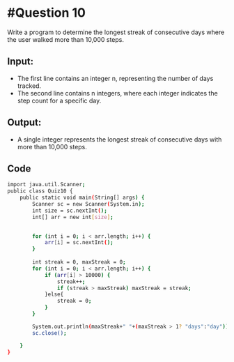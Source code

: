 # #Question 10
Write a program to determine the longest streak of consecutive days where the user walked more than 10,000 steps.

## Input:
* The first line contains an integer n, representing the number of days tracked.
* The second line contains n integers, where each integer indicates the step count for a specific day.

## Output:
* A single integer represents the longest streak of consecutive days with more than 10,000 steps.

## Code

```bash
import java.util.Scanner;
public class Quiz10 {
    public static void main(String[] args) {
        Scanner sc = new Scanner(System.in);
        int size = sc.nextInt();
        int[] arr = new int[size];

        
        for (int i = 0; i < arr.length; i++) {
            arr[i] = sc.nextInt();
        }
        
        int streak = 0, maxStreak = 0;
        for (int i = 0; i < arr.length; i++) {
            if (arr[i] > 10000) {
                streak++;
                if (streak > maxStreak) maxStreak = streak;
            }else{
                streak = 0;
            }
        }

        System.out.println(maxStreak+" "+(maxStreak > 1? "days":"day"));
        sc.close();

    }
}
```